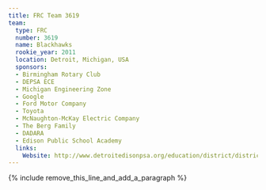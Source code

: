 ```yaml
---
title: FRC Team 3619
team:
  type: FRC
  number: 3619
  name: Blackhawks
  rookie_year: 2011
  location: Detroit, Michigan, USA
  sponsors:
  - Birmingham Rotary Club
  - DEPSA ECE
  - Michigan Engineering Zone
  - Google
  - Ford Motor Company
  - Toyota
  - McNaughton-McKay Electric Company
  - The Berg Family
  - DADARA
  - Edison Public School Academy
  links:
    Website: http://www.detroitedisonpsa.org/education/district/district.php?sectionid=1
---
```


{% include remove_this_line_and_add_a_paragraph %}